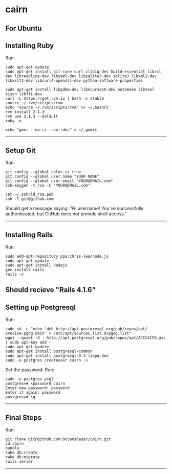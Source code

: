 cairn
=====

For Ubuntu
-----------------------------------------------------------------------------------------
Installing Ruby
-----------------------------------------------------------------------------------------
Run:
```
sudo apt-get update
sudo apt-get install git-core curl zlib1g-dev build-essential libssl-dev libreadline-dev libyaml-dev libsqlite3-dev sqlite3 libxml2-dev libxslt1-dev libcurl4-openssl-dev python-software-properties

sudo apt-get install libgdbm-dev libncurses5-dev automake libtool bison libffi-dev
curl -L https://get.rvm.io | bash -s stable
source ~/.rvm/scripts/rvm
echo "source ~/.rvm/scripts/rvm" >> ~/.bashrc
rvm install 2.1.3
rvm use 2.1.3 --default
ruby -v

echo "gem: --no-ri --no-rdoc" > ~/.gemrc
```
-----------------------------------------------------------------------------------------
Setup Git
-----------------------------------------------------------------------------------------
Run:
```
git config --global color.ui true
git config --global user.name "YOUR NAME"
git config --global user.email "YOUR@EMAIL.com"
ssh-keygen -t rsa -C "YOUR@EMAIL.com"

cat ~/.ssh/id_rsa.pub
ssh -T git@github.com
```
Should get a message saying: "Hi username! You've successfully authenticated, but GitHub does not provide shell access."

-----------------------------------------------------------------------------------------
Installing Rails
-----------------------------------------------------------------------------------------
Run:
```
sudo add-apt-repository ppa:chris-lea/node.js
sudo apt-get update
sudo apt-get install nodejs
gem install rails
rails -v
```
Should recieve "Rails 4.1.6"
-----------------------------------------------------------------------------------------
Setting up Postgresql
-----------------------------------------------------------------------------------------
Run:
```
sudo sh -c "echo 'deb http://apt.postgresql.org/pub/repos/apt/ precise-pgdg main' > /etc/apt/sources.list.d/pgdg.list"
wget --quiet -O - http://apt.postgresql.org/pub/repos/apt/ACCC4CF8.asc | sudo apt-key add -
sudo apt-get update
sudo apt-get install postgresql-common
sudo apt-get install postgresql-9.3 libpq-dev
sudo -u postgres createuser cairn -s
```
Set the password:
Run:
```
sudo -u postgres psql
postgres=# \password cairn
Enter new password: password
Enter it again: password
postgres=# \q
```
-----------------------------------------------------------------------------------------
Final Steps
-----------------------------------------------------------------------------------------
Run:
```
git clone git@github.com:OccamsRazer/cairn.git
cd cairn
bundle
rake db:create
rake db:migrate
rails server
```
-----------------------------------------------------------------------------------------
